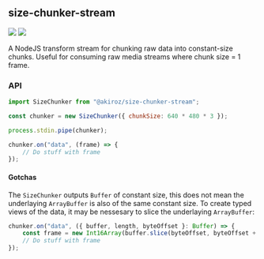 ## size-chunker-stream 

![](https://github.com/akiroz/size-chunker-stream/actions/workflows/test.yaml/badge.svg)
[![](https://img.shields.io/npm/v/@akiroz/size-chunker-stream)](https://www.npmjs.com/package/@akiroz/size-chunker-stream)

A NodeJS transform stream for chunking raw data into constant-size chunks. Useful for consuming raw media streams where chunk size = 1 frame.

### API

```js
import SizeChunker from "@akiroz/size-chunker-stream";

const chunker = new SizeChunker({ chunkSize: 640 * 480 * 3 });

process.stdin.pipe(chunker);

chunker.on("data", (frame) => {
    // Do stuff with frame
});

```

#### Gotchas

The `SizeChunker` outputs `Buffer` of constant size, this does not mean the underlaying `ArrayBuffer` is also of the same constant size. To create typed views of the data, it may be nessesary to slice the underlaying `ArrayBuffer`:

```js
chunker.on("data", ({ buffer, length, byteOffset }: Buffer) => {
    const frame = new Int16Array(buffer.slice(byteOffset, byteOffset + length));
    // Do stuff with frame
});
```